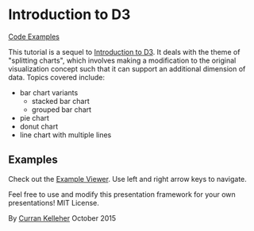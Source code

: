 # Introduction to D3

[Code Examples](http://curran.github.io/screencasts/splittingCharts/examples/viewer/#/)

This tutorial is a sequel to [Introduction to D3](https://github.com/curran/screencasts/tree/gh-pages/introToD3). It deals with the theme of "splitting charts", which involves making a modification to the original visualization concept such that it can support an additional dimension of data. Topics covered include:

 * bar chart variants
   * stacked bar chart
   * grouped bar chart
 * pie chart
 * donut chart
 * line chart with multiple lines

## Examples

Check out the [Example Viewer](http://curran.github.io/screencasts/splittingCharts/examples/viewer/#/1). Use left and right arrow keys to navigate.



Feel free to use and modify this presentation framework for your own presentations! MIT License.

By [Curran Kelleher](https://github.com/curran/portfolio) October 2015

